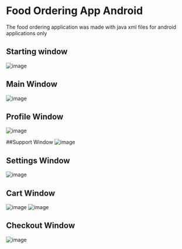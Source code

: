 # Food Ordering App Android

The food ordering application was made with java xml files for android applications only

## Starting window
![image](https://github.com/PanagiotisGew/Food-Ordering-App-Android/assets/147500010/c89ace6f-7c0c-481a-bfdb-8855839c9c72)

## Main Window
![image](https://github.com/PanagiotisGew/Food-Ordering-App-Android/assets/147500010/f1c53482-ea9d-4bc1-ad0c-5070f37b79b3)

## Profile Window
![image](https://github.com/PanagiotisGew/Food-Ordering-App-Android/assets/147500010/36009e7b-e24a-4430-bf12-127c7eebe305)

##Support Window
![image](https://github.com/PanagiotisGew/Food-Ordering-App-Android/assets/147500010/cae1d76f-f1d6-4049-9fa1-f92874d5807b)

## Settings Window
![image](https://github.com/PanagiotisGew/Food-Ordering-App-Android/assets/147500010/ed79e396-64e5-4ef8-96cb-576b2a322235)

## Cart Window
![image](https://github.com/PanagiotisGew/Food-Ordering-App-Android/assets/147500010/8cef2abc-a9a3-49ed-80ca-950edcb3f4d7)
![image](https://github.com/PanagiotisGew/Food-Ordering-App-Android/assets/147500010/f952ce59-8949-4aad-8100-f9a655ab6ad4)

## Checkout Window
![image](https://github.com/PanagiotisGew/Food-Ordering-App-Android/assets/147500010/7c71a3ae-4d9f-4a34-8789-5a782db7c3df)


 
